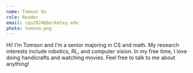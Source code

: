 ```yaml
---
name: Tomson Qu
role: Reader
email: cqu2024@berkeley.edu
photo: tomson.png
---
```


Hi! I’m Tomson and I’m a senior majoring in CS and math. My research interests include robotics, RL, and computer vision. In my free time, I love doing handicrafts and watching movies. Feel free to talk to me about anything!